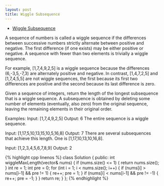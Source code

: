 ```yaml
---
layout: post
title: Wiggle Subsequence 
---
```


* [Wiggle Subsequence](https://leetcode.com/problems/wiggle-subsequence/)

A sequence of numbers is called a wiggle sequence if the differences between successive numbers strictly alternate between positive and negative. The first difference (if one exists) may be either positive or negative. A sequence with fewer than two elements is trivially a wiggle sequence.

For example, [1,7,4,9,2,5] is a wiggle sequence because the differences (6,-3,5,-7,3) are alternately positive and negative. In contrast, [1,4,7,2,5] and [1,7,4,5,5] are not wiggle sequences, the first because its first two differences are positive and the second because its last difference is zero.

Given a sequence of integers, return the length of the longest subsequence that is a wiggle sequence. A subsequence is obtained by deleting some number of elements (eventually, also zero) from the original sequence, leaving the remaining elements in their original order.

Examples:
Input: [1,7,4,9,2,5]
Output: 6
The entire sequence is a wiggle sequence.

Input: [1,17,5,10,13,15,10,5,16,8]
Output: 7
There are several subsequences that achieve this length. One is [1,17,10,13,10,16,8].

Input: [1,2,3,4,5,6,7,8,9]
Output: 2



{% highlight cpp linenos %}
class Solution {
public:
    int wiggleMaxLength(vector<int>& nums) {
        if (nums.size() <= 1) {
            return nums.size();
        }
        int re = 1;
        int pre = 0;
        for (int i = 1; i < nums.size(); i++) {
            if (nums[i] > nums[i-1] && pre != 1) {
                re++;
                pre = 1;
            }
            if (nums[i] < nums[i-1] && pre != -1) {
                re++;
                pre = -1;
            }
        }
        return re;
    }
};
 {% endhighlight %}   